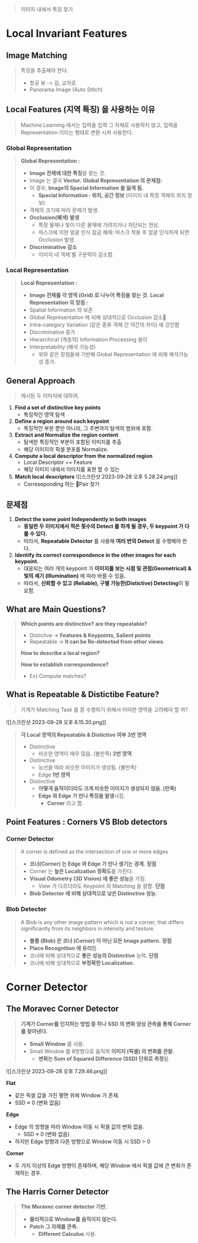 > 이미지 내에서 특징 찾기

# Local Invariant Features
## Image Matching
> 특징을 추출해야 한다.
> 	- 항공 뷰 -> 길, 교차로
> 	- Panorama Image (Auto Stitch)

## Local Features (지역 특징) 을 사용하는 이유
> Machine Learning 에서는 입력을 입력 그 자체로 사용하지 않고, 입력을 Representation 이라는 형태로 변환 시켜 사용한다.

### Global Representation
> **Global Representation :**
> 	- **Image 전체에 대한 특징**을 찾는 것.
> 	- Image 는 결국 **Vector.**
> **Global Representation 의 문제점:**
> 	- 이 경우, **Image의 Spacial Information 을 잃게 됨.**
> 		- **Spacial Information : 위치, 공간 정보** (이미지 내 특정 객체의 위치 정보)
> 	- 객체의 크기에 따라 문제가 발생.
> 	- **Occlusion(폐색) 발생**
> 		- 특정 물체나 빛이 다른 물체에 가려지거나 차단되는 현상.
> 		- 마스크에 의한 얼굴 인식 잠금 해제: 마스크 착용 후 얼굴 인식하게 되면 Occlusion 발생.
> 	- **Discriminative 감소**
> 		- 이미지 내 객체 별 구분력이 감소함.

### Local Representation
> **Local Representation :**
> 	- **Image 전체를 각 영역 (Grid) 로 나누어 특징을 찾는 것.**
> **Local Representation 의 장점 :**
> 	- Spatial Information 의 보존
> 	- Global Representation 에 비해 상대적으로 Occlusion 감소
> 	- Intra-category Variation (같은 종류 객체 간 약간의 차이) 에 강인함
> 	- Discriminative 증가
> 	- Hierarchical (계층적) Information Processing 용이
> 	- Interpretability (해석 가능성)
> 		- 위와 같은 장점들에 기반해 Global Representation 에 비해 해석가능성 증가.


## General Approach
> 제시된 두 이미지에 대하여,

1. **Find a set of distinctive key points**
	- 특징적인 영역 탐색
2. **Define a region around each keypoint**
	- 특징적인 부분 뿐만 아니라, 그 주변까지 탐색의 범위에 포함.
3. **Extract and Normalize the region content**
	- 탐색한 특징적인 부분이 포함된 이미지를 추출
	- 해당 이미지의 픽셀 분포를 Normalize.
4. **Compute a local descriptor from the normalized region**
	- Local Descriptor == Feature
	- 해당 이미지 내에서 이미지를 표현 할 수 있는 
5. **Match local descriptors**
	![[스크린샷 2023-09-28 오후 5.28.24.png]]
	- Correseponding 하는 Pair 찾기


## 문제점
1. **Detect the some point Independently in both images**
	- **동일한 두 이미지에서 적은 횟수의 Detect 를 하게 될 경우, 두 keypoint 가 다를 수 있다.**
	- 따라서, **Repeatable Detector** 를 사용해 **여러 번의 Detect** 를 수행해야 한다.
2. **Identify its correct correspondence in the other images for each keypoint.**
	- 대응되는 여러 개의 keypoint 가 **이미지를 보는 시점 및 관점(Geometrical) & 빛의 세기 (Illumination)** 에 따라 바뀔 수 있음.
	- 따라서, **신뢰할 수 있고 (Reliable), 구별 가능한(Distictive) Detecting**이 필요함.


## What are Main Questions?
> **Which points are distinctive? are they repeatable?**
> 	- Distictive -> **Features & Keypoints, Salient points**
> 	- Repeatable -> **It can be Re-detected from other views.**
>
> **How to describe a local region?**
> 
> **How to establish correspondence?**
> 	- Ex) Compute matches?


## What is Repeatable & Distictibe Feature?
> 기계가 Matching Task 를 잘 수행하기 위해서 어떠한 영역을 고려해야 할 까?

![[스크린샷 2023-09-28 오후 6.15.30.png]]
> **각 Local 영역의 Repeatable & Distictive 여부**
> **3번 영역**
> 	- Distinctive
> 		- 비슷한 영역이 매우 많음. (불만족)
> **2번 영역**
> 	- Distinctive
> 		- 능선을 따라 비슷한 이미지가 생성됨. (불만족)
> 		- Edge
> **1번 영역**
> 	- Distinctive
> 		- **어떻게 움직이더라도 크게 비슷한 이미지가 생성되지 않음. (만족)**
> 		- **Edge 와 Edge 가 만나 특징을 발생**시킴.
> 			- **Corner** 라고 함.

## Point Features : Corners VS Blob detectors
### Corner Detector
> A corner is defined as the intersection of one or more edges
> 	- **코너(Corner) 는 Edge 와 Edge 가 만나 생기는 경계.**
> **장점**
> 	- Corner 는 **높은 Localization 정확도**를 가진다.
> 	- **Visual Odometry (3D Vision) 에 좋은 성능**을 가짐.
> 		- View 가 다르더라도 Keypoint 의 Matching 을 잘함.
> **단점**
> 	- **Blob Detector 에 비해 상대적으로 낮은 Distinctive 성능.**

### Blob Detector
> A Blob is any other image pattern which is not a corner, that differs significantly from its neighbors in intensity and texture.
> 	- **블롭 (Blob) 은 코너 (Corner) 이 아닌 모든 Image pattern.**
> **장점**
> 	- **Place Recognition 에 유리**함.
> 	- 코너에 비해 상대적으로 **좋은 성능의 Distinctive** 능력.
> **단점**
> 	- 코너에 비해 상대적으로 **부정확한 Localization.**


# Corner Detector
## The Moravec Corner Detector
> **기계가 Corner를 인지하는 방법 중 하나**
> **SSD 의 변화 양상 관측을 통해 Corner를 찾아낸다.**
> 	 - **Small Window** 를 사용.
> 	 - Small Window 를 8방향으로 움직여 **이미지 (픽셀) 의 변화를 관찰.**
> 		 - **변화는 Sum of Squared Difference (SSD) 단위로 측정**됨.

![[스크린샷 2023-09-28 오후 7.29.46.png]]

**Flat**
- 같은 픽셀 값을 가진 평면 위에 Window 가 존재.
- SSD ≈ 0 (변화 없음)

**Edge**
- Edge 의 방향을 따라 Window 이동 시 픽셀 값의 변화 없음.
	- SSD ≈ 0 (변화 없음)
- 하지만 Edge 방향과 다른 방향으로 Window 이동 시 SSD > 0

**Corner**
- 두 가지 이상의 Edge 방향이 존재하며, 해당 Window 에서 픽셀 값에 큰 변화가 존재하는 경우.


## The Harris Corner Detector
> **The Moravec corner detector 기반.**
> 	- **물리적으로 Window를 움직이지 않는다.**
> 	- **Patch 그 자체를 관측.**
> 		- **Different Calculus** 사용.

